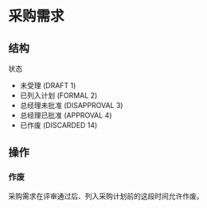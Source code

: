 # 采购需求

结构
---------------------------------------------------------------------------
状态

- 未受理 (DRAFT 1)
- 已列入计划 (FORMAL 2)
- 总经理未批准 (DISAPPROVAL 3)
- 总经理已批准 (APPROVAL 4)
- 已作废 (DISCARDED 14)

操作
---------------------------------------------------------------------------
### 作废

采购需求在评审通过后、列入采购计划前的这段时间允许作废。
